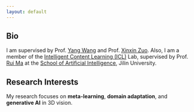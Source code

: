 ```yaml
---
layout: default
---
```




## Bio
I am supervised by Prof. [Yang Wang](https://users.encs.concordia.ca/~wayang/) and Prof. [Xinxin Zuo](https://sites.google.com/site/xinxinzuohome/home). Also, I am a member of the [Intelligent Content Learning (ICL)](https://ruim-jlu.github.io/team/) Lab, supervised by Prof. [Rui Ma](https://ruim-jlu.github.io/) at the [School of Artificial Intelligence](https://sai.jlu.edu.cn/en/), Jilin University.


## Research Interests
My research focuses on **meta-learning**, **domain adaptation**, and **generative AI** in 3D vision.


